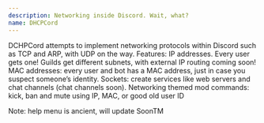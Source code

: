 ```yaml
---
description: Networking inside Discord. Wait, what?
name: DHCPCord
---
```


DCHPCord attempts to implement networking protocols within Discord such as TCP and ARP, with UDP on the way.
Features: 
IP addresses. Every user gets one! Guilds get different subnets, with external IP routing coming soon!
MAC addresses: every user and bot has a MAC address, just in case you suspect someone’s identity.
Sockets: create services like web servers and chat channels (chat channels soon).
Networking themed mod commands: kick, ban and mute using IP, MAC, or good old user ID

Note: help menu is ancient, will update SoonTM
